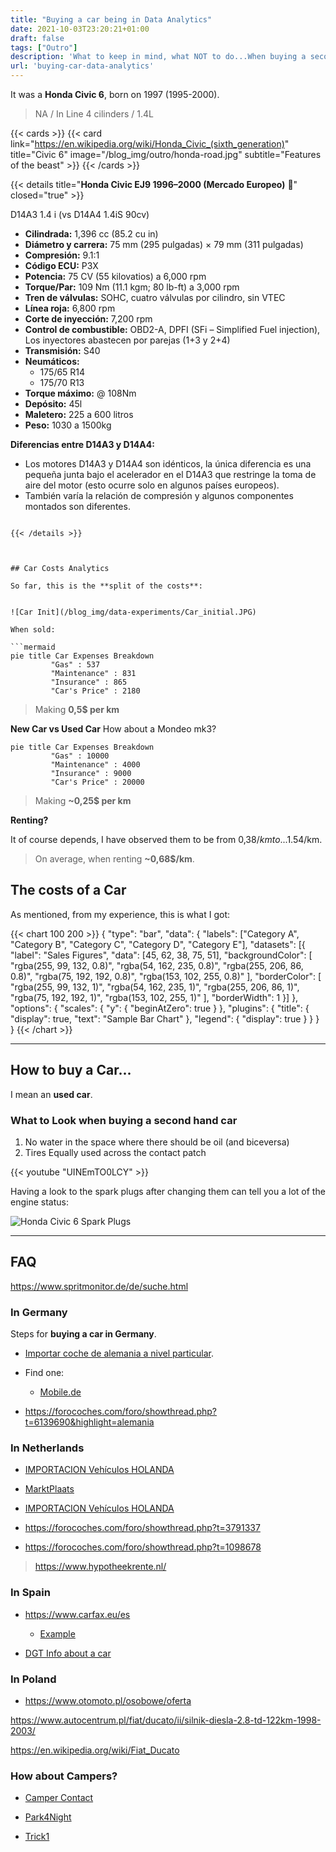 ```yaml
---
title: "Buying a car being in Data Analytics"
date: 2021-10-03T23:20:21+01:00
draft: false
tags: ["Outro"]
description: 'What to keep in mind, what NOT to do...When buying a second hand car. The data behind a Honda Civic 6.'
url: 'buying-car-data-analytics'
---
```


It was a **Honda Civic 6**, born on 1997 (1995-2000).

> NA / In Line 4 cilinders / 1.4L

<!-- 
![Honda Civic 6](/blog_img/outro/honda-road.jpg)
 -->

{{< cards >}}
  {{< card link="https://en.wikipedia.org/wiki/Honda_Civic_(sixth_generation)" title="Civic 6" image="/blog_img/outro/honda-road.jpg" subtitle="Features of the beast" >}}
{{< /cards >}}


{{< details title="**Honda Civic EJ9 1996–2000 (Mercado Europeo)** 📌" closed="true" >}}


D14A3 1.4 i (vs D14A4 1.4iS 90cv)

* **Cilindrada:** 1,396 cc (85.2 cu in)
* **Diámetro y carrera:** 75 mm (295 pulgadas) × 79 mm (311 pulgadas)
* **Compresión:** 9.1:1
* **Código ECU:** P3X
* **Potencia:** 75 CV (55 kilovatios) a 6,000 rpm
* **Torque/Par:** 109 Nm (11.1 kgm; 80 lb-ft) a 3,000 rpm
* **Tren de válvulas:** SOHC, cuatro válvulas por cilindro, sin VTEC
* **Línea roja:** 6,800 rpm
* **Corte de inyección:** 7,200 rpm
* **Control de combustible:** OBD2-A, DPFI (SFi – Simplified Fuel injection), Los inyectores abastecen por parejas (1+3 y 2+4)
* **Transmisión:** S40
* **Neumáticos:**
    * 175/65 R14
    * 175/70 R13
* **Torque máximo:** @ 108Nm
* **Depósito:** 45l
* **Maletero:** 225 a 600 litros
* **Peso:** 1030 a 1500kg

**Diferencias entre D14A3 y D14A4:**

* Los motores D14A3 y D14A4 son idénticos, la única diferencia es una pequeña junta bajo el acelerador en el D14A3 que restringe la toma de aire del motor (esto ocurre solo en algunos países europeos).
* También varía la relación de compresión y algunos componentes montados son diferentes.
```

{{< /details >}}



## Car Costs Analytics

So far, this is the **split of the costs**:


![Car Init](/blog_img/data-experiments/Car_initial.JPG)

When sold:

```mermaid
pie title Car Expenses Breakdown
         "Gas" : 537
         "Maintenance" : 831
         "Insurance" : 865
         "Car's Price" : 2180
```

> Making **0,5$ per km**


<!--
 ![Car End](/blog_img/data-experiments/Car_after.JPG) 
 -->

**New Car vs Used Car** How about a Mondeo mk3?

```mermaid
pie title Car Expenses Breakdown
         "Gas" : 10000
         "Maintenance" : 4000
         "Insurance" : 9000
         "Car's Price" : 20000
```

> Making **~0,25$ per km**


**Renting?**

It of course depends, I have observed them to be from 0,38$/km to...1.54$/km.

> On average, when renting **~0,68$/km**.


## The costs of a Car

As mentioned, from my experience, this is what I got:



{{< chart 100 200 >}}
{
  "type": "bar",
  "data": {
    "labels": ["Category A", "Category B", "Category C", "Category D", "Category E"],
    "datasets": [{
      "label": "Sales Figures",
      "data": [45, 62, 38, 75, 51],
      "backgroundColor": [
        "rgba(255, 99, 132, 0.8)",
        "rgba(54, 162, 235, 0.8)",
        "rgba(255, 206, 86, 0.8)",
        "rgba(75, 192, 192, 0.8)",
        "rgba(153, 102, 255, 0.8)"
      ],
      "borderColor": [
        "rgba(255, 99, 132, 1)",
        "rgba(54, 162, 235, 1)",
        "rgba(255, 206, 86, 1)",
        "rgba(75, 192, 192, 1)",
        "rgba(153, 102, 255, 1)"
      ],
      "borderWidth": 1
    }]
  },
  "options": {
    "scales": {
      "y": {
        "beginAtZero": true
      }
    },
    "plugins": {
      "title": {
        "display": true,
        "text": "Sample Bar Chart"
      },
      "legend": {
        "display": true
      }
    }
  }
}
{{< /chart >}}




---

## How to buy a Car...

I mean an **used car**.

### What to Look when buying a second hand car

1. No water in the space where there should be oil (and biceversa)
2. Tires Equally used across the contact patch

<!-- 
https://www.youtube.com/watch?v=UINEmTO0LCY
 -->

{{< youtube "UINEmTO0LCY" >}}

Having a look to the spark plugs after changing them can tell you a lot of the engine status:

![Honda Civic 6 Spark Plugs](/blog_img/outro/hondacivic-sparkplugs.jpg)


---

## FAQ

https://www.spritmonitor.de/de/suche.html




### In Germany

Steps for **buying a car in Germany**.

* [Importar coche de alemania a nivel particular](https://forocoches.com/foro/showthread.php?t=7264922).

* Find one:
  * [Mobile.de](https://suchen.mobile.de/fahrzeuge/search.html?cn=DE&isSearchRequest=true&ms=9000%3B%3B39%3B&od=up&pageNumber=4&ref=srpNextPage&refId=f5035f63-2646-3531-69d5-c28f462839dd&s=Car&sb=p&vc=Car)

* https://forocoches.com/foro/showthread.php?t=6139690&highlight=alemania


### In Netherlands

* [IMPORTACION Vehículos HOLANDA](https://forocoches.com/foro//showthread.php?p=439130711)

* [MarktPlaats](https://www.marktplaats.nl/l/auto-s/#q:vito)
* [IMPORTACION Vehículos HOLANDA](https://forocoches.com/foro/showthread.php?t=4950996)
* https://forocoches.com/foro/showthread.php?t=3791337
* https://forocoches.com/foro/showthread.php?t=1098678

> https://www.hypotheekrente.nl/

### In Spain

* https://www.carfax.eu/es
  * [Example](https://www.carfax.eu/es/vhr?reportId=11bd37fd-859c-45f4-9d7b-e30a53704bf1)

* [DGT Info about a car](https://sede.dgt.gob.es/es/vehiculos/informacion-de-vehiculos/informe-de-un-vehiculo/#:~:text=Para%20obtener%20el%20informe%20de,directamente%20desde%20la%20propia%20app.)

### In Poland

* https://www.otomoto.pl/osobowe/oferta

https://www.autocentrum.pl/fiat/ducato/ii/silnik-diesla-2.8-td-122km-1998-2003/

https://en.wikipedia.org/wiki/Fiat_Ducato

### How about Campers?

* [Camper Contact](https://www.campercontact.com/en/search?name=Amsterdam&lat=52.37403&lon=4.88969&zoom=12.5&names=AMS,Aemstelredamme,Aemsterdam,Amestelledamme,Amesterda,Amesterdam,Amesterdao,Amesterd%C3%A3,Amesterd%C3%A3o,Amistardam)

* [Park4Night](https://park4night.com/en/search?lat=52.372756486328726&lng=4.893615245819092&z=15)

* [Trick1](https://www.kartamultisport.pl/en/multisport/search-for-facilities/#/@51.8283438,19.7351276,10z?cards=1&categories=3)